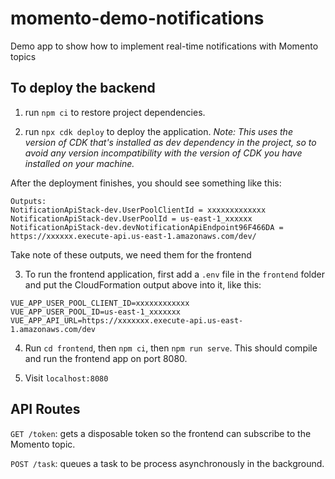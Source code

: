 # momento-demo-notifications

Demo app to show how to implement real-time notifications with Momento topics

## To deploy the backend

1. run `npm ci` to restore project dependencies.

2. run `npx cdk deploy` to deploy the application.
*Note: This uses the version of CDK that's installed as dev dependency in the project, so to avoid any version incompatibility with the version of CDK you have installed on your machine.*

After the deployment finishes, you should see something like this:

```
Outputs:
NotificationApiStack-dev.UserPoolClientId = xxxxxxxxxxxxx
NotificationApiStack-dev.UserPoolId = us-east-1_xxxxxx
NotificationApiStack-dev.devNotificationApiEndpoint96F466DA = https://xxxxxx.execute-api.us-east-1.amazonaws.com/dev/
```

Take note of these outputs, we need them for the frontend

3. To run the frontend application, first add a `.env` file in the `frontend` folder and put the CloudFormation output above into it, like this:

```
VUE_APP_USER_POOL_CLIENT_ID=xxxxxxxxxxxx
VUE_APP_USER_POOL_ID=us-east-1_xxxxxxx
VUE_APP_API_URL=https://xxxxxxx.execute-api.us-east-1.amazonaws.com/dev
```

4. Run `cd frontend`, then `npm ci`, then `npm run serve`. This should compile and run the frontend app on port 8080.

5. Visit `localhost:8080`

## API Routes

`GET /token`: gets a disposable token so the frontend can subscribe to the Momento topic.

`POST /task`: queues a task to be process asynchronously in the background.
